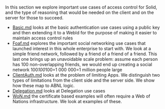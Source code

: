 In this section we explore important use cases of access control for Solid, and the type of reasoning that would be needed on the client and on the server for those to succeed.

* [Basic.md](Basic.md) looks at the basic authentication use cases using a public key and then extending it to a WebId for the purpose of making it easier to maintain access control rules
* [Foaf.md](Foaf.md) explores the important social networking use cases that launched interest in this whole enterprise to start with. 
  We look at a simple friend network, followed by a friend of a friend of a friend. 
  This last one brings up an unavoidable scale problem: assume each person has 100 non-overlapping friends, we would end up creating a social network 100*100*100=1 000 000=1 million people large
* [ClientAuth.md](ClientAuth.md) looks at the problem of limiting Apps.
   We distinguish two types of limitations from the client side and the server side. 
   We show how these map to ABNL logic.
* [Delegation.md](Delegation.md) looks at Delegation use cases
* [WoN.md](WoN.md) the certificate based examples will often require a Web of Nations infrastructure. We look at examples of these.